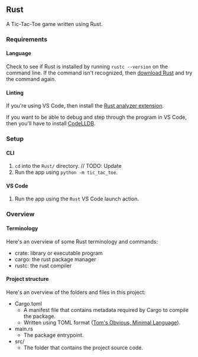 ## Rust

A Tic-Tac-Toe game written using Rust.

### Requirements

#### Language
Check to see if Rust is installed by running `rustc --version` on the command line. If the command isn't recognized, then [download Rust](https://rustup.rs/) and try the command again.

#### Linting
If you're using VS Code, then install the [Rust analyzer extension](https://marketplace.visualstudio.com/items?itemName=rust-lang.rust-analyzer).

If you want to be able to debug and step through the program in VS Code, then you'll have to install [CodeLLDB](https://marketplace.visualstudio.com/items?itemName=vadimcn.vscode-lldb).

### Setup

#### CLI 

1. `cd` into the `Rust/` directory.
// TODO: Update
2. Run the app using `python -m tic_tac_toe`.

#### VS Code

1. Run the app using the `Rust` VS Code launch action.

### Overview 

#### Terminology
Here's an overview of some Rust terminology and commands:
- crate: library or executable program
- cargo: the rust package manager
- rustc: the rust compiler

#### Project structure
Here's an overview of the folders and files in this project:
- Cargo.toml
    - A manifest file that contains metadata required by Cargo to compile the package.
    - Written using TOML format ([Tom's Obvious, Minimal Language](https://en.wikipedia.org/wiki/TOML)).
- main.rs
    - The package entrypoint.
- src/
    - The folder that contains the project source code.